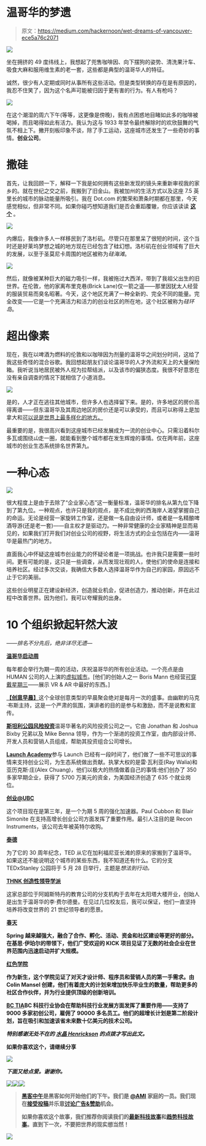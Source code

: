 # 温哥华的梦遗

> 原文：<https://medium.com/hackernoon/wet-dreams-of-vancouver-ece5a76c2071>

![](img/57ed2c2c674c3954659678c615a1018f.png)

坐在拥挤的 49 度纬线上，我想起了兜售咖啡因、向下摆狗的姿势、清洗果汁车、吸食大麻和服用维生素的老一套，这些都是典型的温哥华人的特征。

诚然，很少有人定期或同时从事所有这些活动。但是类型转换的存在是有原因的，我忍不住笑了，因为这个名声可能被归因于更有害的行为。有人有枪吗？

![](img/28e9b23095ed27960522de81c8dad738.png)

在这个潮湿的周六下午(等等，这更像是傍晚)，我有点困惑地目睹如此多的咖啡被喝掉，而且喝得如此有活力。我认为这与 1933 年禁令最终解除时的欢欣鼓舞的气氛不相上下。撇开刻板印象不谈，除了手工运动，这座城市还发生了一些奇妙的事情。**创业公司**。

# **撒硅**

首先，让我回顾一下，解释一下我是如何拥有这些新发现的镜头来重新审视我的家乡的。就在世纪之交之前，我搬到了旧金山。我被加州的生活方式以及这座 7.5 英里长的城市的脉动能量所吸引。我在 Dot.com 的繁荣和萧条时期都在那里，今天感觉相似，但非常不同。如果你碰巧想知道我们是否会重蹈覆辙，你应该读读 [**这个**](http://www.theatlantic.com/technology/archive/2015/10/the-great-silicon-valley-bubble-machine/409738/) 。

![](img/7bdcb4d80b299a265d09b1a59a9fa480.png)

内爆后，我像许多人一样移民到了洛杉矶。尽管只在那里呆了很短的时间，这个当时还是好莱坞梦想之城的地方现在已经包含了硅幻想。洛杉矶在创业领域有了巨大的发展，以至于圣莫尼卡周围的地区被称为*硅海滩*。

![](img/87dc87f47d3ef00d3f016c0f8ebcfaee.png)

然后，就像被某种巨大的磁力吸引一样，我被拖过大西洋，带到了我祖父出生的旧世界。在伦敦，他的家离布里克巷(Brick Lane)仅一箭之遥——那里因犹太人经营的服装贸易而臭名昭著。今天，这个地区充满了一种全新的、完全不同的能量。完全改变——它是一个充满活力和活力的创业社区的所在地，这个社区被称为*硅环岛*。

# **超出像素**

现在，我在以啤酒为燃料的伦敦和以咖啡因为剂量的温哥华之间划分时间，这给了我这些奇怪的混合谷歌。我回想起朋友们谈论温哥华的人才外流和天上的大量保险箱。我听说当地居民被外人视为拉帮结派，以及该市的偏狭态度。我很不好意思在没有亲自调查的情况下就相信了小道消息。

![](img/057bad9e1345cd941f7448ff8e4ec280.png)

是的，人才正在逃往其他城市，但许多人也选择留下来。是的，许多地区的房价高得离谱——但东温哥华及其周边地区的房价还是可以承受的，而且可以称得上是加拿大和[可以说是世界上最多样化的地方。](http://www.vancouversun.com/life/there+diversity+then+there+super+diversity+burnaby+style/11482044/story.html)

最重要的是，我很高兴看到这座城市已经发展成为一流的创业中心。只需沿着科尔多瓦或围绕*山*走一圈，就能看到整个城市都在发生辉煌的事情。仅在两年前，这座城市的创业生态系统排名世界第九。

# **一种心态**

![](img/598208247647ca92474bac2061eba97b.png)

很大程度上是由于去除了“企业家心态”这一衡量标准，温哥华的排名从第九位下降到了第九位。一种观点，也许只是我的观点，是不成比例的西海岸人渴望掌握自己的命运。无论是经营一家旋转工作室，还是做一名自由设计师，或者是一名精酿啤酒导游(还是老一套)——自主权才是驱动力。一种非常健康的企业家精神是显而易见的，如果我们打开我们对创业公司的视野，将生活方式的企业包括在内——温哥华是最热门的地方。

直面我心中怀疑这座城市创业能力的怀疑论者是一项挑战。也许我只是需要一些时间。更有可能的是，这只是一些调查，从而发现壮观的人，使他们的使命是连接和培养社区。经过多次交谈，我确信大多数人选择温哥华作为自己的家园，原因远不止于它的美丽。

这些创业明星正在建设新经济，创造就业机会，促进创造力，推动创新，并在此过程中改善世界。因为他们，我可以夸耀我的出身。

# 10 个组织掀起轩然大波

*——排名不分先后，绝非详尽无遗—*

[**温哥华启动周**](http://vanstartupweek.ca/)

每年都会举行为期一周的活动，庆祝温哥华的所有创业活动。一个亮点是由 HUMAN 公司的人上演的[虚拟城市](http://vancouver.vrcity.co/)。[他们的创始人之一 Boris Mann 也经营[可穿戴星期三](https://www.facebook.com/wwyvr/)——展示 VR & AR 中最好的东西。]

[**【创意早晨】**](https://creativemornings.com/cities/van)这个全球创意类型的早晨聚会绝对是每月一次的盛事。由幽默的马克·布斯主持，这是一个严肃的氛围，演讲者的目的是参与和激励，而不是说教和宣传。

[**斯坦利公园风险投资**](http://www.stanleyparkventures.com/)温哥华著名的风险投资公司之一。它由 Jonathan 和 Joshua Bixby 兄弟以及 Mike Benna 领导，作为一个渐进的投资工作室，由内部设计师、开发人员和营销人员组成，帮助其投资组合公司增长。

[**Launch Academy**](http://www.launchacademy.ca/)参与 Launch 已经有一段时间了，他们做了一些不可思议的事情来支持创业公司，为生态系统做出贡献。执掌大权的是雷·瓦利亚(Ray Walia)和亚历克斯·庄(Alex Chuang)，他们以极大的热情做着自己的事情:他们创办了 350 多家早期企业，获得了 5700 万美元的资金，为美国经济创造了 635 个就业岗位。

[**创业@UBC**](http://entrepreneurship.ubc.ca/)

这个项目现在是第三年，是一个为期 5 周的强化加速器。Paul Cubbon 和 Blair Simonite 在支持高增长创业公司方面发挥了重要作用。最引人注目的是 Recon Instruments，该公司去年被英特尔收购。

[**泰德**](http://www.ted.com/)

为了它的 30 周年纪念，TED 从它在加利福尼亚长滩的原来的家搬到了温哥华。如果这还不能说明这个城市的某些东西，我不知道还有什么。它的分支 TEDxStanley 公园将于 5 月 28 日举行，主题是*想法到行动。*

[**THNK 创造性领导学派**](http://www.thnk.org)

这家总部位于阿姆斯特丹的教育公司的分支机构于去年在太阳塔大楼开业，创始人是出生于温哥华的李·费尔德曼。在见过几位校友后，我可以保证，他们一直坚持培养将改变世界的 21 世纪领导者的愿景。

[**春天**](http://spring.is/)

**Spring 越来越强大，融合了合作、孵化、活动、资金和社区建设等更好的部分。在基思·伊珀尔的带领下，他们广受欢迎的 KICK 项目见证了无数的社会企业在世界范围内迅速启动并扩大规模。**

**[**红色学院**](http://www.redacademy.com/)**

**作为新生，这个学院见证了对天才设计师、程序员和营销人员的第一手需求。由 Colin Mansel 创建，他们有着庞大的计划来增加快乐毕业生的数量，帮助更多的社区合作伙伴，并为行业提供顶级的创新培训。**

**[**BC TIA**](http://www.bctia.org/%5D)BC 科技行业协会在帮助科技行业发展方面发挥了重要作用——支持了 9000 多家初创公司，雇佣了 90000 多名员工。他们的超增长计划是第二阶段计划，旨在吸引和加速该省未来数十亿美元的技术公司。**

***特别感谢无处不在的* [*水晶 Henrickson*](http://crystalhenrickson.com/) *的点拨才写出此文。***

**如果你喜欢这个，请继续分享**

**[![](img/74d2e3cea9356181545f3c0ea19e1bdf.png)](http://ctt.ec/eAo5K)**

***下面又给点爱。谢谢你。***

**[![](img/50ef4044ecd4e250b5d50f368b775d38.png)](http://bit.ly/HackernoonFB)****[![](img/979d9a46439d5aebbdcdca574e21dc81.png)](https://goo.gl/k7XYbx)****[![](img/2930ba6bd2c12218fdbbf7e02c8746ff.png)](https://goo.gl/4ofytp)**

> **[黑客中午](http://bit.ly/Hackernoon)是黑客如何开始他们的下午。我们是 [@AMI](http://bit.ly/atAMIatAMI) 家庭的一员。我们现在[接受投稿](http://bit.ly/hackernoonsubmission)并乐意[讨论广告&赞助](mailto:partners@amipublications.com)机会。**
> 
> **如果你喜欢这个故事，我们推荐你阅读我们的[最新科技故事](http://bit.ly/hackernoonlatestt)和[趋势科技故事](https://hackernoon.com/trending)。直到下一次，不要把世界的现实想当然！**

**[![](img/be0ca55ba73a573dce11effb2ee80d56.png)](https://goo.gl/Ahtev1)**